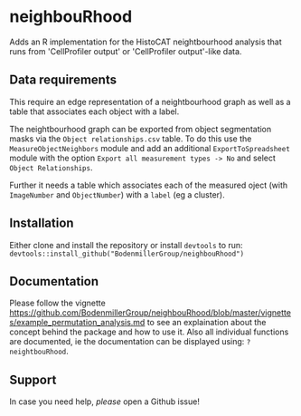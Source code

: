 # neighbouRhood
Adds an R implementation for the HistoCAT neightbourhood analysis that runs from 'CellProfiler output' or 'CellProfiler output'-like data.

## Data requirements
This require an edge representation of a neightbourhood graph as well as a table that associates each object with a label.

The neightbourhood graph can be exported from object segmentation masks via the `Object relationships.csv` table.
To do this use the `MeasureObjectNeighbors` module and add an additional `ExportToSpreadsheet` module with the option `Export all measurement types -> No` and select `Object Relationships`.

Further it needs a table which associates each of the measured oject (with `ImageNumber` and `ObjectNumber`) with a `label` (eg a cluster).


## Installation
Either clone and install the repository or install  `devtools` to run:
`
devtools::install_github("BodenmillerGroup/neighbouRhood")
`
## Documentation
Please follow the vignette https://github.com/BodenmillerGroup/neighbouRhood/blob/master/vignettes/example_permutation_analysis.md 
to see an explaination about the concept behind the package and how to use it.
Also all individual functions are documented, ie the documentation can be displayed using: `?neightbouRhood`.

## Support
In case you need help, *please* open a Github issue!

